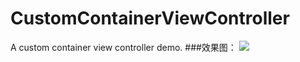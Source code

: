 # CustomContainerViewController
A custom container view controller demo.
###效果图：
![](https://github.com/Turf-z/CustomContainerViewController/blob/master/%E8%87%AA%E5%AE%9A%E4%B9%89%E6%8E%A7%E5%88%B6%E5%99%A8.gif)
